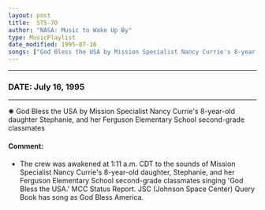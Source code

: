 ```yaml
---
layout: post
title:  STS-70
author: "NASA: Music to Wake Up By"
type: MusicPlaylist
date_modified: 1995-07-16
songs: ["God Bless the USA by Mission Specialist Nancy Currie's 8-year-old daughter Stephanie, and her Ferguson Elementary School second-grade classmates"]
---
```


----
### DATE: July 16, 1995
----
✺ God Bless the USA by Mission Specialist Nancy Currie's 8-year-old daughter Stephanie, and her Ferguson Elementary School second-grade classmates

#### Comment:
* The crew was awakened at 1:11 a.m. CDT to the sounds of Mission Specialist Nancy Currie's 8-year-old daughter, Stephanie, and her Ferguson Elementary School second-grade classmates singing 'God Bless the USA.'  MCC Status Report. JSC (Johnson Space Center) Query Book has song as God Bless America.



<br/>
<center>
	<a target="_blank"
	   href="https://twitter.com/intent/tweet?hashtags=Space,NASA,Playlist,NASAWakeupCalls,SpaceProgram&text={{ page.author}}, '{{ page.songs.first }}' {{ page.title }}, {{ page.date | date: '%B %d, %Y' }}. {{ site.url }}{{ page.url }}&via=nasawakeupcalls"><i class="fab fa-twitter" alt="Tweet this page" style="font-size: 1.3em;"></i></a>
	&nbsp; 	<i class="fas fa-user-astronaut" style="font-size: 1.5em;"></i> &nbsp;
    <a type="amzn" search="'God Bless the USA by Mission Specialist Nancy Currie's 8-year-old daughter Stephanie, and her Ferguson Elementary School second-grade classmates'" category="popular music">
    <i class="fab fa-amazon" style="font-size: 1.3em;"></i></a>
</center>
